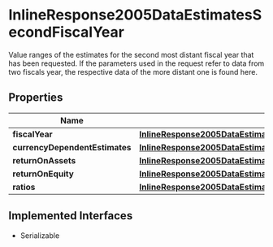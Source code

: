

# InlineResponse2005DataEstimatesSecondFiscalYear

Value ranges of the estimates for the second most distant fiscal year that has been requested. If the parameters used in the request refer to data from two fiscals year, the respective data of the more distant one is found here.

## Properties

Name | Type | Description | Notes
------------ | ------------- | ------------- | -------------
**fiscalYear** | [**InlineResponse2005DataEstimatesFirstFiscalYearFiscalYear**](InlineResponse2005DataEstimatesFirstFiscalYearFiscalYear.md) |  |  [optional]
**currencyDependentEstimates** | [**InlineResponse2005DataEstimatesFirstFiscalYearCurrencyDependentEstimates**](InlineResponse2005DataEstimatesFirstFiscalYearCurrencyDependentEstimates.md) |  |  [optional]
**returnOnAssets** | [**InlineResponse2005DataEstimatesFirstFiscalYearReturnOnAssets**](InlineResponse2005DataEstimatesFirstFiscalYearReturnOnAssets.md) |  |  [optional]
**returnOnEquity** | [**InlineResponse2005DataEstimatesFirstFiscalYearReturnOnEquity**](InlineResponse2005DataEstimatesFirstFiscalYearReturnOnEquity.md) |  |  [optional]
**ratios** | [**InlineResponse2005DataEstimatesFirstFiscalYearRatios**](InlineResponse2005DataEstimatesFirstFiscalYearRatios.md) |  |  [optional]


## Implemented Interfaces

* Serializable


